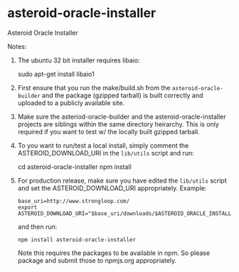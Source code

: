 asteroid-oracle-installer
=========================

Asteroid Oracle Installer


Notes:

1. The ubuntu 32 bit installer requires libaio:

    sudo apt-get install libaio1

2. First ensure that you run the make/build.sh from the
   `asteroid-oracle-builder` and the package (gzipped tarball) is
   built correctly and uploaded to a publicly available site.

3. Make sure the asteriod-oracle-builder and the asteroid-oracle-installer
   projects are siblings within the same directory heirarchy.
   This is only required if you want to test w/ the locally built
   gzipped tarball.

4. To you want to run/test a local install, simply comment the
   ASTEROID_DOWNLOAD_URI in the `lib/utils` script and run:

     cd asteroid-oracle-installer
     npm install

5. For production release, make sure you have edited the `lib/utils`
   script and set the ASTEROID_DOWNLOAD_URI appropriately.
   Example:

       base_uri=http://www.strongloop.com/
       export ASTEROID_DOWNLOAD_URI="$base_uri/downloads/$ASTEROID_ORACLE_INSTALL_PACKAGE"

   and then run:

       npm install asteroid-oracle-installer

   Note this requires the packages to be available in npm. So please
   package and submit those to npmjs.org appropriately.

